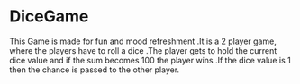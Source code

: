 # DiceGame
This Game is made for fun and mood refreshment .It is a 2 player game, where the players have to roll a dice .The player gets to hold the current
dice value and if the sum becomes 100 the player wins .If the dice value is 1 then the chance is passed to the other player.
